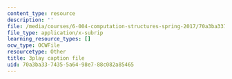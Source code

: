 ```yaml
---
content_type: resource
description: ''
file: /media/courses/6-004-computation-structures-spring-2017/70a3ba3374355a6498e788c082a85465_q38KAGAKORk.vtt
file_type: application/x-subrip
learning_resource_types: []
ocw_type: OCWFile
resourcetype: Other
title: 3play caption file
uid: 70a3ba33-7435-5a64-98e7-88c082a85465
---
```


